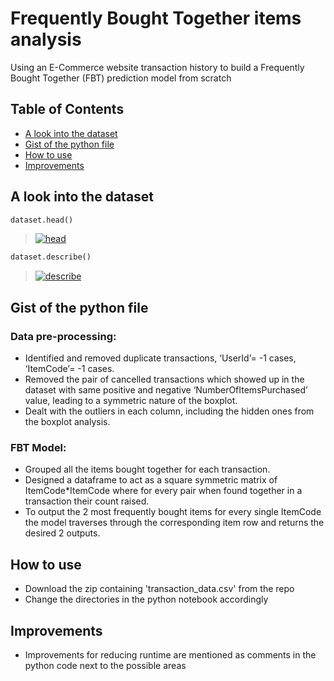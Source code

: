 # Frequently Bought Together items analysis
Using an E-Commerce website transaction history to build a Frequently Bought Together (FBT) prediction model from scratch

## Table of Contents

- [A look into the dataset](#A-look-into-the-dataset)
- [Gist of the python file](#Gist-of-the-python-file)
- [How to use](#How-to-use)
- [Improvements](#Improvements)

## A look into the dataset

```python
dataset.head()
```
> <a href="https://imgur.com/lwWhIxo"><img src="https://i.imgur.com/lwWhIxo.jpg" title="head" alt="head" /></a>

```python
dataset.describe()
```
> <a href="https://imgur.com/QoQNG8e"><img src="https://imgur.com/QoQNG8e.jpg" title="describe" alt="describe" /></a>

## Gist of the python file

### Data pre-processing: 
- Identified and removed duplicate transactions, ‘UserId’= -1 cases, ‘ItemCode’= -1 cases. 
- Removed the pair of cancelled transactions which showed up in the dataset with same positive and negative ‘NumberOfItemsPurchased’ value, leading to a symmetric nature of the boxplot. 
- Dealt with the outliers in each column, including the hidden ones from the boxplot analysis.

### FBT Model: 
- Grouped all the items bought together for each transaction. 
- Designed a dataframe to act as a square symmetric matrix of ItemCode*ItemCode where for every pair when found together in a transaction their count raised. 
- To output the 2 most frequently bought items for every single ItemCode the model traverses through the corresponding item row and returns the desired 2 outputs.
  
## How to use
  + Download the zip containing 'transaction_data.csv' from the repo
  + Change the directories in the python notebook accordingly
  
## Improvements
  - Improvements for reducing runtime are mentioned as comments in the python code next to the possible areas
  
  
